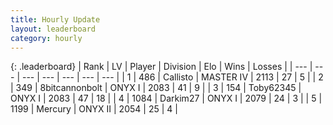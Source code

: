 ```yaml
---
title: Hourly Update
layout: leaderboard
category: hourly
---
```


{: .leaderboard}
| Rank | LV | Player | Division | Elo | Wins | Losses |
| --- | --- | --- | --- | --- | --- | --- |
| <span data-change="0">1</span> | 486 | <span title="ID: 619928">Callisto</span> | MASTER IV | <span data-change="14">2113</span> | <span data-change="1">27</span> | <span data-change="0">5</span> |
| <span data-change="1">2</span> | 349 | <span title="ID: 28271">8bitcannonbolt</span> | ONYX I | <span data-change="0">2083</span> | <span data-change="0">41</span> | <span data-change="0">9</span> |
| <span data-change="-1">3</span> | 154 | <span title="ID: 303390">Toby62345</span> | ONYX I | <span data-change="-4">2083</span> | <span data-change="1">47</span> | <span data-change="2">18</span> |
| <span data-change="0">4</span> | 1084 | <span title="ID: 694036">Darkim27</span> | ONYX I | <span data-change="0">2079</span> | <span data-change="0">24</span> | <span data-change="0">3</span> |
| <span data-change="0">5</span> | 1199 | <span title="ID: 692745">Mercury</span> | ONYX II | <span data-change="0">2054</span> | <span data-change="0">25</span> | <span data-change="0">4</span> |